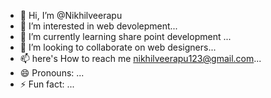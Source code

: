 - 👋 Hi, I’m @Nikhilveerapu
- 👀 I’m interested in web devolepment...
- 🌱 I’m currently learning share point development ...
- 💞️ I’m looking to collaborate on web designers...
- 📫 here's How to reach me nikhilveerapu123@gmail.com...
- 😄 Pronouns: ...
- ⚡ Fun fact: ...

<!---
Nikhilveerapu/Nikhilveerapu is a ✨ special ✨ repository because its `README.md` (this file) appears on your GitHub profile.
You can click the Preview link to take a look at your changes.
--->
